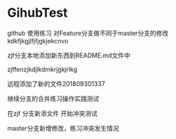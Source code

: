 
# GihubTest
github 使用练习
对Feature分支做不同于master分支的修改
kdkfjkgjlfjfjgkjekcnvo

zjf分支本地添加新东西到README.md文件中

zjffenzjkdjlkdmkrjgkjrlkg

远程添加了新的文件201809301337

继续分支的合并练习操作实践测试

在zjf 分支新添文件 开始冲突测试







master分支新增修改，练习冲突发生情况


